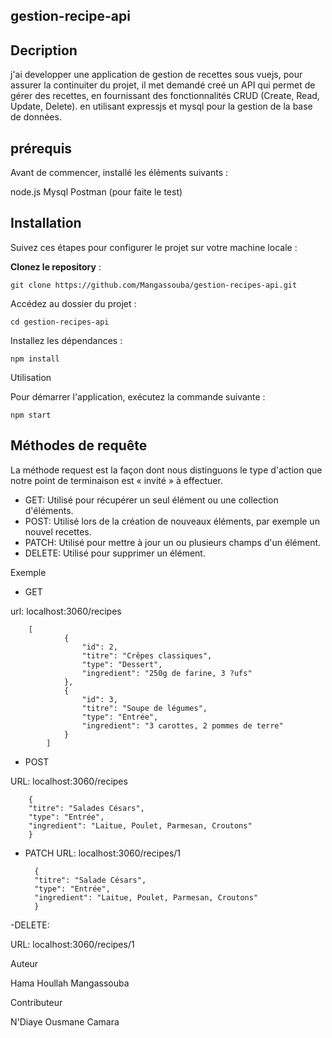 ## gestion-recipe-api
## Decription
j'ai developper une application de gestion de recettes sous vuejs,
pour assurer la continuiter du projet, il met demandé creé un API qui permet de gérer des recettes, en fournissant des fonctionnalités CRUD (Create, Read, Update, Delete). en utilisant expressjs et mysql pour la gestion de la base de données.

## prérequis

Avant de commencer, installé les éléments suivants :

node.js
Mysql
Postman (pour faite le test)

## Installation

Suivez ces étapes pour configurer le projet sur votre machine locale :

**Clonez le repository** :

    git clone https://github.com/Mangassouba/gestion-recipes-api.git

Accédez au dossier du projet :

    cd gestion-recipes-api

Installez les dépendances :

    npm install

Utilisation

Pour démarrer l'application, exécutez la commande suivante :

    npm start

## Méthodes de requête

La méthode request est la façon dont nous distinguons le type d'action que notre point de terminaison est « invité » à effectuer.

- GET: Utilisé pour récupérer un seul élément ou une collection d'éléments.
- POST: Utilisé lors de la création de nouveaux éléments, par exemple un nouvel recettes.
- PATCH: Utilisé pour mettre à jour un ou plusieurs champs d'un élément.
- DELETE: Utilisé pour supprimer un élément.

Exemple 

- GET

url: localhost:3060/recipes

        [
                {
                    "id": 2,
                    "titre": "Crêpes classiques",
                    "type": "Dessert",
                    "ingredient": "250g de farine, 3 ?ufs"
                },
                {
                    "id": 3,
                    "titre": "Soupe de légumes",
                    "type": "Entrée",
                    "ingredient": "3 carottes, 2 pommes de terre"
                }
            ]

- POST

URL: localhost:3060/recipes

        {
        "titre": "Salades Césars",
        "type": "Entrée",
        "ingredient": "Laitue, Poulet, Parmesan, Croutons"
        }

- PATCH 
URL: localhost:3060/recipes/1

        {
        "titre": "Salade Césars",
        "type": "Entrée",
        "ingredient": "Laitue, Poulet, Parmesan, Croutons"
        }

-DELETE:

URL: localhost:3060/recipes/1

Auteur

Hama Houllah Mangassouba


Contributeur

N'Diaye Ousmane Camara

